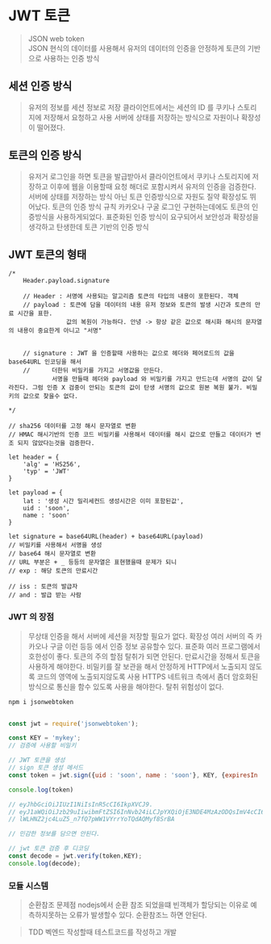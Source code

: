 

# JWT 토큰

> JSON web token   
> JSON 현식의 데이터를 사용해서 유저의 데이터의 인증을 안정하게 토큰의 기반으로 사용하는 인증 방식

## 세션 인증 방식
> 유저의 정보를 세션 정보로 저장
> 클라이언트에서는 세션의 ID 를 쿠키나 스토리지에 저장해서 요청하고 사용
> 서버에 상태를 저장하는 방식으로 자원이나 확장성이 떨어졌다.

## 토큰의 인증 방식
> 유저거 로그인을 하면 토큰을 발급받아서 클라이언트에서 쿠키나 스토리지에 저장하고
> 이후에 웹을 이용할때 요청 해더로 포함시켜서 유저의 인증을 검증한다.
> 서버에 상태를 저장하는 방식 아닌 토큰 인증방식으로 자원도 질약 확장성도 뛰어났다.
> 토큰의 인증 방식 규칙 카카오나 구굴 로그인 구현하는데에도 토큰의 인증방식을 사용하게되었다.
> 표준화된 인증 방식이 요구되어서 보안성과 확장성을 생각하고 탄생한데 토큰 기반의 인증 방식

## JWT 토큰의 형태 


```JS
/*
    Header.payload.signature
    
    // Header : 서명에 사용되는 알고리즘 토큰의 타입의 내용이 포한된다. 객체
    // payload : 토큰에 담을 데이터의 내용 유저 정보와 토큰의 발생 시간과 토큰의 만료 시간을 표한.
                값의 복원이 가능하다. 안녕 -> 항상 같은 값으로 해시화 해시의 문자열의 내용이 중요한게 아니고 "서명"
                
                
    // signature : JWT 을 인증할때 사용하는 값으로 헤더와 페어로드의 값을 base64URL 인코딩을 해서 
    //      더한뒤 비밀키를 가지고 서명값을 만든다.
            서명을 만들때 헤더와 payload 와 비밀키를 가지고 만드는데 서명의 값이 달라진다. 그럼 인증 X 검중이 안되는 토큰의 값이 탄생 서명의 값으로 원본 복원 불가. 비밀키의 값으로 찾을수 없다.

*/ 

// sha256 데이터를 고정 해시 문자열로 변환
// HMAC 해시기반의 인증 코드 비밀키를 사용해서 데이터를 해시 값으로 만들고 데이터가 변조 되지 않았다는것을 검증한다.

let header = {
    'alg' = 'HS256',
    'typ' = 'JWT'
}

let payload = {
    lat : '생성 시간 밀리세컨드 생성시간은 이미 포함된값',
    uid : 'soon',
    name : 'soon'
}

let signature = base64URL(header) + base64URL(payload)
// 비밀키를 사용해서 서명을 생성
// base64 해시 문자열로 변환
// URL 부분은 + _ 등등의 문자열은 표현했을때 문제가 되니
// exp : 해당 토큰의 만료시간

// iss : 토큰의 발급자
// and : 발급 받는 사람

```

### JWT 의 장점
> 무상태 인증을 해서 서버에 세션을 저장할 필요가 없다.
> 확장성 여러 서버의 즉 카카오나 구글 이런 등등 에서 인증 정보 공유할수 있다.
> 표준화 여러 프로그램에서 호한성이 좋다.
> 토큰의 주의 할점 탈취가 되면 안된다. 만료시간을 정해서 토큰을 사용하게 해야한다.
> 비밀키를 잘 보관을 해서 안정하게 HTTP에서 노출되지 않도록 코드의 영역에 노출되지않도록 사용
> HTTPS 네트워크 측에서 좀더 암호화된 방식으로 통신을 함수 있도록 사용을 해야한다. 탈취 위험성이 없다.


```sh
npm i jsonwebtoken

```

```js

const jwt = require('jsonwebtoken');

const KEY = 'mykey';
// 검증에 사용할 비밀키

// JWT 토큰을 생성
// sign 토큰 생성 메서드
const token = jwt.sign({uid : 'soon', name : 'soon'}, KEY, {expiresIn : '1h'});

console.log(token)

// eyJhbGciOiJIUzI1NiIsInR5cCI6IkpXVCJ9.
// eyJ1aWQiOiJzb29uIiwibmFtZSI6InNvb24iLCJpYXQiOjE3NDE4MzAzODQsImV4cCI6MTc0MTgzMzk4NH0.
// lWLHNZ2jc4LuZ5_n7fQ7pWW1VYrrYoTQdAQMyf8SrBA

// 민감한 정보를 담으면 안된다.

// jwt 토큰 검증 후 디코딩
const decode = jwt.verify(token,KEY);
console.log(decode);

```

### 모듈 시스템
> 순환참조 문제점 nodejs에서 순환 참조 되었을떄 
> 빈객체가 할당되는 이유로 예측하지못하는 오류가 발생할수 있다. 순환참조느 하면 안된다. 

> TDD 벡엔드 작성할때 테스트코드를 작성하고 개발